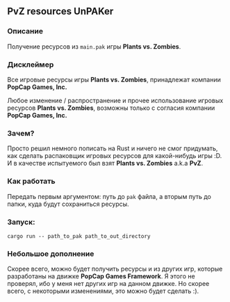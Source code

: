 ## PvZ resources UnPAKer

### Описание

Получение ресурсов из `main.pak` игры **Plants vs. Zombies**.

### Дисклеймер

Все игровые ресурсы игры **Plants vs. Zombies**, принадлежат компании **PopCap Games, Inc.**

Любое изменение / распространение и прочее использование игровых ресурсов **Plants vs. Zombies**, возможны только с
согласия компании **PopCap Games, Inc.**

### Зачем?

Просто решил немного пописать на Rust и ничего не смог придумать, как сделать распаковщик игровых ресурсов для
какой-нибудь игры :D. И в качестве испытуемого был взят **Plants vs. Zombies** a.k.a **PvZ**.

### Как работать

Передать первым аргументом: путь до `pak` файла, а вторым путь до папки, куда будут сохраниться ресурсы.

### Запуск:

```shell
cargo run -- path_to_pak path_to_out_directory
```

### Небольшое дополнение

Скорее всего, можно будет получить ресурсы и из других игр, которые разработаны на движке **PopCap Games Framework**.
Я этого не проверял, ибо у меня нет других игр на данном движке. Но скорее всего, с некоторыми изменениями, это можно
будет сделать :).
